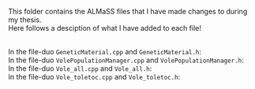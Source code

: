 This folder contains the ALMaSS files that I have made changes to during my thesis. <br>
Here follows a desciption of what I have added to each file! <br> <br>

In the file-duo `GeneticMaterial.cpp` and `GeneticMaterial.h`: <br>
In the file-duo `VolePopulationManager.cpp` and `VolePopulationManager.h`: <br>
In the file-duo `Vole_all.cpp` and `Vole_all.h`: <br>
In the file-duo `Vole_toletoc.cpp` and `Vole_toletoc.h`: <br>

